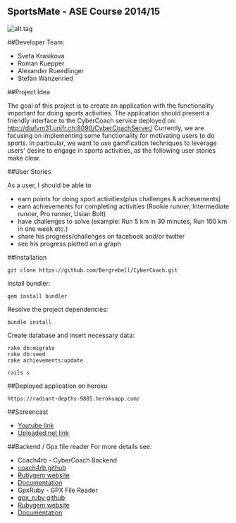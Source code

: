 SportsMate - ASE Course 2014/15
--------------------------------------------

![alt tag](https://raw.github.com/Bergrebell/CyberCoach/dev/sportsmate.png)



##Developer Team:
- Sveta Krasikova
- Roman Kuepper
- Alexander Rueedlinger
- Stefan Wanzenried

##Project Idea

The goal of this project is to create an application with the functionality important for doing sports activities.
The application should present a friendly interface to the CyberCoach service deployed on: http://diufvm31.unifr.ch:8090/CyberCoachServer/
Currently, we are focusing on implementing some functionality for motivating users to do sports.
In particular, we want to use gamification techniques to leverage users' desire to engage in sports activities, as the following user stories make clear.

##User Stories

As a user, I should be able to
- earn points for doing sport activities(plus challenges & achievements)
- earn achievements for completing activities (Rookie runner, Intermediate runner, Pro runner, Usian Bolt)
- have challenges to solve (example: Run 5 km in 30 minutes, Run 100 km in one week etc.)
- share his progress/challenges on facebook and/or twitter
- see his progress plotted on a graph

##Installation
```
git clone https://github.com/Bergrebell/CyberCoach.git
```

Install bundler:
```
gem install bundler
```

Resolve the project dependencies:
```
bundle install
```

Create database and insert necessary data:
```
rake db:migrate
rake db:seed
rake achievements:update
```

```
rails s
```

##Deployed application on heroku

```
https://radiant-depths-9885.herokuapp.com/
```
##Screencast
 * [Youtube link](https://www.youtube.com/watch?v=wwxmPIA2sm0)
 * [Uploaded.net link](http://uploaded.net/file/oxe3jtl1)

##Backend / Gpx file reader
For more details see:

* Coach4rb - CyberCoach Backend
 * [coach4rb github](https://github.com/lexruee/coach4rb)
 * [Rubygem website](http://rubygems.org/gems/coach4rb)
 * [Documentation](http://lexruee.github.io/coach4rb/doc/frames.html#!file.README.html)
* GpxRuby - GPX File Reader
 * [gpx_ruby github](https://github.com/lexruee/gpx_ruby)
 * [Rubygem website](http://rubygems.org/gems/gpx_ruby)
 * [Documentation](http://lexruee.github.io/gpx_ruby/doc/frames.html#!file.README.html)

